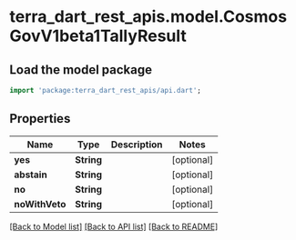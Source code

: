 # terra_dart_rest_apis.model.CosmosGovV1beta1TallyResult

## Load the model package
```dart
import 'package:terra_dart_rest_apis/api.dart';
```

## Properties
Name | Type | Description | Notes
------------ | ------------- | ------------- | -------------
**yes** | **String** |  | [optional] 
**abstain** | **String** |  | [optional] 
**no** | **String** |  | [optional] 
**noWithVeto** | **String** |  | [optional] 

[[Back to Model list]](../README.md#documentation-for-models) [[Back to API list]](../README.md#documentation-for-api-endpoints) [[Back to README]](../README.md)


